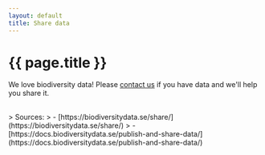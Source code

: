 ```yaml
---
layout: default
title: Share data
---
```

# {{ page.title }}

We love biodiversity data! Please [contact us](https://docs.biodiversitydata.se/support/) if you have data and we'll help you share it.

<br>
> Sources:
> - [https://biodiversitydata.se/share/](https://biodiversitydata.se/share/)
> - [https://docs.biodiversitydata.se/publish-and-share-data/](https://docs.biodiversitydata.se/publish-and-share-data/)
